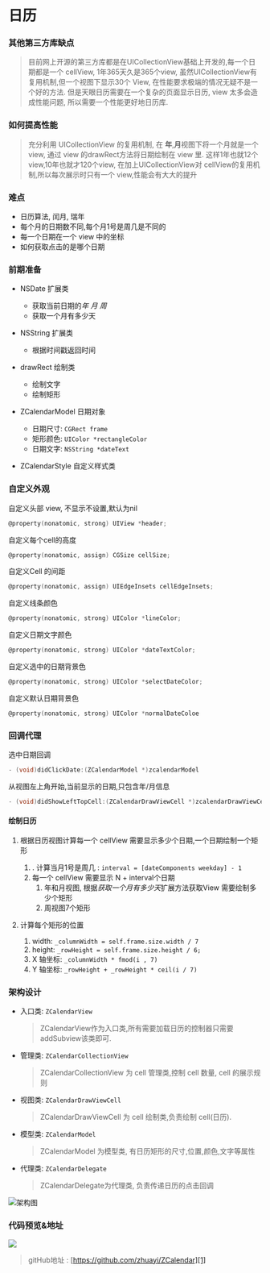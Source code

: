 # 日历
### 其他第三方库缺点
> 目前网上开源的第三方库都是在UICollectionView基础上开发的,每一个日期都是一个 cellView, 1年365天久是365个view, 虽然UICollectionView有复用机制,但一个视图下显示30个 View, 在性能要求极端的情况无疑不是一个好的方法. 
> 但是天眼日历需要在一个复杂的页面显示日历, view 太多会造成性能问题, 所以需要一个性能更好地日历库.


### 如何提高性能
> 充分利用 UICollectionView 的复用机制, 在 **年**,**月**视图下将一个月就是一个 view, 通过 view 的drawRect方法将日期绘制在 view 里. 
> 这样1年也就12个 view,10年也就才120个view, 在加上UICollectionView对 cellView的复用机制,所以每次展示时只有一个 view,性能会有大大的提升


### 难点
- 日历算法, 闰月, 瑞年
- 每个月的日期数不同,每个月1号是周几是不同的
- 每一个日期在一个 view 中的坐标
- 如何获取点击的是哪个日期


### 前期准备
- NSDate 扩展类
	- 获取当前日期的*年* *月* *周*
	- 获取一个月有多少天
- NSString 扩展类
	- 根据时间戳返回时间
- drawRect 绘制类
	- 绘制文字
	- 绘制矩形
- ZCalendarModel 日期对象
	- 日期尺寸: ```CGRect frame```
	- 矩形颜色: ```UIColor *rectangleColor```
	- 日期文字: ```NSString *dateText```
	
- ZCalendarStyle 自定义样式类
	


### 自定义外观

自定义头部 view, 不显示不设置,默认为nil

```objective-c
@property(nonatomic, strong) UIView *header;
```

自定义每个cell的高度

```objective-c
@property(nonatomic, assign) CGSize cellSize;
```

自定义Cell 的间距

```objective-c
@property(nonatomic, assign) UIEdgeInsets cellEdgeInsets;
```

自定义线条颜色

```objective-c
@property(nonatomic, strong) UIColor *lineColor;
```

自定义日期文字颜色

```objective-c
@property(nonatomic, strong) UIColor *dateTextColor;
```

自定义选中的日期背景色

```objective-c
@property(nonatomic, strong) UIColor *selectDateColor;
```

自定义默认日期背景色

```objective-c
@property(nonatomic, strong) UIColor *normalDateColoe
```



### 回调代理

选中日期回调

```objective-c
- (void)didClickDate:(ZCalendarModel *)zcalendarModel
```

从视图左上角开始,当前显示的日期,只包含年/月信息

```objective-c
- (void)didShowLeftTopCell:(ZCalendarDrawViewCell *)zcalendarDrawViewCell
```


#### 绘制日历
1. 根据日历视图计算每一个 cellView 需要显示多少个日期,一个日期绘制一个矩形
	1. . 计算当月1号是周几 : ```interval = [dateComponents weekday] - 1```
	2. 每一个 cellView 需要显示 N + interval个日期
		1. 年和月视图, 根据*获取一个月有多少天*扩展方法获取View 需要绘制多少个矩形
		2. 周视图7个矩形


2. 计算每个矩形的位置
	1. width: ```_columnWidth = self.frame.size.width / 7```
	2. height: ```_rowHeight = self.frame.size.height / 6;```  
	3. X 轴坐标: ```_columnWidth * fmod(i , 7)```
	4. Y 轴坐标: ```_rowHeight + _rowHeight * ceil(i / 7)```


### 架构设计
- 入口类: ```ZCalendarView```
	> ZCalendarView作为入口类,所有需要加载日历的控制器只需要addSubview该类即可.
- 管理类: ```ZCalendarCollectionView```
	> ZCalendarCollectionView 为 cell 管理类,控制 cell 数量, cell 的展示规则
- 视图类: ```ZCalendarDrawViewCell```
	> ZCalendarDrawViewCell 为 cell 绘制类,负责绘制 cell(日历).
- 模型类: ```ZCalendarModel```
	> ZCalendarModel 为模型类, 有日历矩形的尺寸,位置,颜色,文字等属性
- 代理类: ```ZCalendarDelegate```
	> ZCalendarDelegate为代理类, 负责传递日历的点击回调

![][image-1]


### 代码预览&地址
 ![][image-2]

> gitHub地址 : [https://github.com/zhuayi/ZCalendar][1]

[1]:	https://github.com/zhuayi/ZCalendar

[image-1]:	http://ww4.sinaimg.cn/large/687dbab7jw1er8q9ojjupj20vw0cpwfq.jpg "架构图"
[image-2]:	http://ww3.sinaimg.cn/bmiddle/687dbab7jw1er8mjqkltij20hs0vk780.jpg